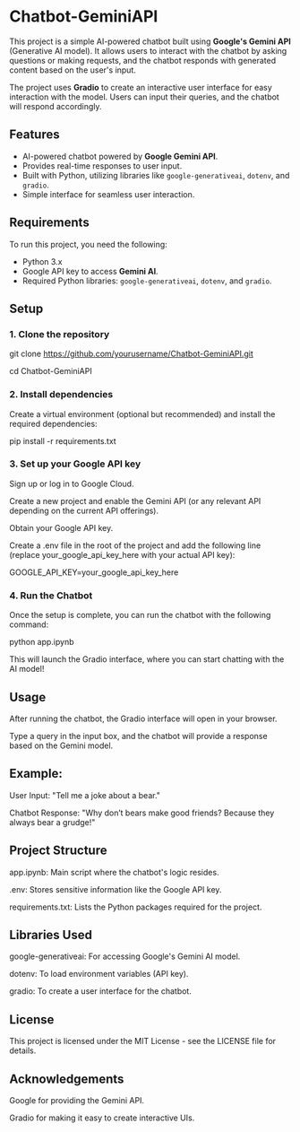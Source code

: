 # Chatbot-GeminiAPI

This project is a simple AI-powered chatbot built using **Google's Gemini API** (Generative AI model). It allows users to interact with the chatbot by asking questions or making requests, and the chatbot responds with generated content based on the user's input.

The project uses **Gradio** to create an interactive user interface for easy interaction with the model. Users can input their queries, and the chatbot will respond accordingly.

## Features

- AI-powered chatbot powered by **Google Gemini API**.
- Provides real-time responses to user input.
- Built with Python, utilizing libraries like `google-generativeai`, `dotenv`, and `gradio`.
- Simple interface for seamless user interaction.

## Requirements

To run this project, you need the following:

- Python 3.x
- Google API key to access **Gemini AI**.
- Required Python libraries: `google-generativeai`, `dotenv`, and `gradio`.

## Setup

### 1. Clone the repository

git clone https://github.com/yourusername/Chatbot-GeminiAPI.git

cd Chatbot-GeminiAPI

### 2. Install dependencies
Create a virtual environment (optional but recommended) and install the required dependencies:

pip install -r requirements.txt

### 3. Set up your Google API key
Sign up or log in to Google Cloud.

Create a new project and enable the Gemini API (or any relevant API depending on the current API offerings).

Obtain your Google API key.

Create a .env file in the root of the project and add the following line (replace your_google_api_key_here with your actual API key):

GOOGLE_API_KEY=your_google_api_key_here

### 4. Run the Chatbot
Once the setup is complete, you can run the chatbot with the following command:

python app.ipynb

This will launch the Gradio interface, where you can start chatting with the AI model!

## Usage
After running the chatbot, the Gradio interface will open in your browser.

Type a query in the input box, and the chatbot will provide a response based on the Gemini model.

## Example:
User Input: "Tell me a joke about a bear."

Chatbot Response: "Why don’t bears make good friends? Because they always bear a grudge!"

## Project Structure
app.ipynb: Main script where the chatbot's logic resides.

.env: Stores sensitive information like the Google API key.

requirements.txt: Lists the Python packages required for the project.

## Libraries Used
google-generativeai: For accessing Google's Gemini AI model.

dotenv: To load environment variables (API key).

gradio: To create a user interface for the chatbot.

## License
This project is licensed under the MIT License - see the LICENSE file for details.

## Acknowledgements
Google for providing the Gemini API.

Gradio for making it easy to create interactive UIs.


